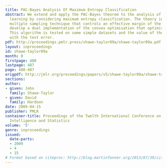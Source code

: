 ```yaml
---
title: PAC-Bayes Analysis Of Maximum Entropy Classification
abstract: We extend and apply the PAC-Bayes theorem to the analysis of maximum entropy
  learning by considering maximum entropy classification. The theory introduces a
  multiple sampling technique that controls an effective margin of the bound. We further
  develop a dual implementation of the convex optimisation that optimises the bound.
  This algorithm is tested on some simple datasets and the value of the bound compared
  with the test error.
pdf: http://proceedings.pmlr.press/shawe-taylor09a/shawe-taylor09a.pdf
layout: inproceedings
id: shawe-taylor09a
month: 0
firstpage: 480
lastpage: 487
page: 480-487
origpdf: http://jmlr.org/proceedings/papers/v5/shawe-taylor09a/shawe-taylor09a.pdf
sections: 
author:
- given: John
  family: Shawe-Taylor
- given: David
  family: Hardoon
date: 2009-04-15
publisher: PMLR
container-title: Proceedings of the Twelth International Conference on Artificial
  Intelligence and Statistics
volume: '5'
genre: inproceedings
issued:
  date-parts:
  - 2009
  - 4
  - 15
# Format based on citeproc: http://blog.martinfenner.org/2013/07/30/citeproc-yaml-for-bibliographies/
---
```

